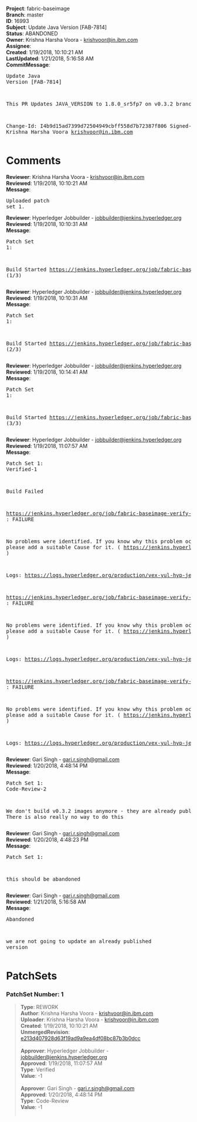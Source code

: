 <strong>Project</strong>: fabric-baseimage<br><strong>Branch</strong>: master<br><strong>ID</strong>: 16993<br><strong>Subject</strong>: Update Java Version [FAB-7814]<br><strong>Status</strong>: ABANDONED<br><strong>Owner</strong>: Krishna Harsha Voora - krishvoor@in.ibm.com<br><strong>Assignee</strong>:<br><strong>Created</strong>: 1/19/2018, 10:10:21 AM<br><strong>LastUpdated</strong>: 1/21/2018, 5:16:58 AM<br><strong>CommitMessage</strong>:<br><pre>Update Java Version [FAB-7814]

This PR Updates JAVA_VERSION to 1.8.0_sr5fp7 on v0.3.2 branch.

Change-Id: I4b9d15ad7399d72504949cbff558d7b72387f806
Signed-off-by: Krishna Harsha Voora <krishvoor@in.ibm.com>
</pre><h1>Comments</h1><strong>Reviewer</strong>: Krishna Harsha Voora - krishvoor@in.ibm.com<br><strong>Reviewed</strong>: 1/19/2018, 10:10:21 AM<br><strong>Message</strong>: <pre>Uploaded patch set 1.</pre><strong>Reviewer</strong>: Hyperledger Jobbuilder - jobbuilder@jenkins.hyperledger.org<br><strong>Reviewed</strong>: 1/19/2018, 10:10:31 AM<br><strong>Message</strong>: <pre>Patch Set 1:

Build Started https://jenkins.hyperledger.org/job/fabric-baseimage-verify-docker-ppc64le/132/ (1/3)</pre><strong>Reviewer</strong>: Hyperledger Jobbuilder - jobbuilder@jenkins.hyperledger.org<br><strong>Reviewed</strong>: 1/19/2018, 10:10:31 AM<br><strong>Message</strong>: <pre>Patch Set 1:

Build Started https://jenkins.hyperledger.org/job/fabric-baseimage-verify-docker-s390x/120/ (2/3)</pre><strong>Reviewer</strong>: Hyperledger Jobbuilder - jobbuilder@jenkins.hyperledger.org<br><strong>Reviewed</strong>: 1/19/2018, 10:14:41 AM<br><strong>Message</strong>: <pre>Patch Set 1:

Build Started https://jenkins.hyperledger.org/job/fabric-baseimage-verify-docker-x86_64/141/ (3/3)</pre><strong>Reviewer</strong>: Hyperledger Jobbuilder - jobbuilder@jenkins.hyperledger.org<br><strong>Reviewed</strong>: 1/19/2018, 11:07:57 AM<br><strong>Message</strong>: <pre>Patch Set 1: Verified-1

Build Failed 

https://jenkins.hyperledger.org/job/fabric-baseimage-verify-docker-s390x/120/ : FAILURE

No problems were identified. If you know why this problem occurred, please add a suitable Cause for it. ( https://jenkins.hyperledger.org/job/fabric-baseimage-verify-docker-s390x/120/ )

Logs: https://logs.hyperledger.org/production/vex-yul-hyp-jenkins-3/fabric-baseimage-verify-docker-s390x/120

https://jenkins.hyperledger.org/job/fabric-baseimage-verify-docker-x86_64/141/ : FAILURE

No problems were identified. If you know why this problem occurred, please add a suitable Cause for it. ( https://jenkins.hyperledger.org/job/fabric-baseimage-verify-docker-x86_64/141/ )

Logs: https://logs.hyperledger.org/production/vex-yul-hyp-jenkins-3/fabric-baseimage-verify-docker-x86_64/141

https://jenkins.hyperledger.org/job/fabric-baseimage-verify-docker-ppc64le/132/ : FAILURE

No problems were identified. If you know why this problem occurred, please add a suitable Cause for it. ( https://jenkins.hyperledger.org/job/fabric-baseimage-verify-docker-ppc64le/132/ )

Logs: https://logs.hyperledger.org/production/vex-yul-hyp-jenkins-3/fabric-baseimage-verify-docker-ppc64le/132</pre><strong>Reviewer</strong>: Gari Singh - gari.r.singh@gmail.com<br><strong>Reviewed</strong>: 1/20/2018, 4:48:14 PM<br><strong>Message</strong>: <pre>Patch Set 1: Code-Review-2

We don't build v0.3.2 images anymore - they are already published.  There is also really no way to do this</pre><strong>Reviewer</strong>: Gari Singh - gari.r.singh@gmail.com<br><strong>Reviewed</strong>: 1/20/2018, 4:48:23 PM<br><strong>Message</strong>: <pre>Patch Set 1:

this should be abandoned</pre><strong>Reviewer</strong>: Gari Singh - gari.r.singh@gmail.com<br><strong>Reviewed</strong>: 1/21/2018, 5:16:58 AM<br><strong>Message</strong>: <pre>Abandoned

we are not going to update an already published version</pre><h1>PatchSets</h1><h3>PatchSet Number: 1</h3><blockquote><strong>Type</strong>: REWORK<br><strong>Author</strong>: Krishna Harsha Voora - krishvoor@in.ibm.com<br><strong>Uploader</strong>: Krishna Harsha Voora - krishvoor@in.ibm.com<br><strong>Created</strong>: 1/19/2018, 10:10:21 AM<br><strong>UnmergedRevision</strong>: [e213d407928d63f19ad9a9ea4df08bc87b3b0dcc](https://github.com/hyperledger-gerrit-archive/fabric-baseimage/commit/e213d407928d63f19ad9a9ea4df08bc87b3b0dcc)<br><br><strong>Approver</strong>: Hyperledger Jobbuilder - jobbuilder@jenkins.hyperledger.org<br><strong>Approved</strong>: 1/19/2018, 11:07:57 AM<br><strong>Type</strong>: Verified<br><strong>Value</strong>: -1<br><br><strong>Approver</strong>: Gari Singh - gari.r.singh@gmail.com<br><strong>Approved</strong>: 1/20/2018, 4:48:14 PM<br><strong>Type</strong>: Code-Review<br><strong>Value</strong>: -1<br><br></blockquote>